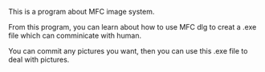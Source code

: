 This is a program about MFC image system.

From this program, you can learn about how to use MFC dlg to creat a .exe file which can comminicate with human.

You can commit any pictures you want, then you can use this .exe file to deal with pictures.


